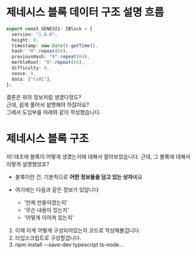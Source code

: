 # 제네시스 블록 데이터 구조 설명 흐름

```ts
export const GENESIS: IBlock = {
  version: "1.0.0",
  height: 0,
  timestamp: new Date().getTime(),
  hash: "0".repeat(64),
  previousHash: "0".repeat(64),
  merkleRoot: "0".repeat(64),
  difficulty: 0,
  nonce: 0,
  data: ["tx01"],
};
```

결론은 위의 정보처럼 생겼다정도?  
근데, 쉽게 풀어서 설명해야 하잖아요?  
그래서 도입부를 아래와 같이 작성했습니다.

# 제네시스 블록 구조

자! 태초에 블록이 어떻게 생겼는지에 대해서 알아보았습니다.
근데, 그 블록에 대해서 이렇게 설명했었죠?

- 블록이란 건, 기본적으로 **어떤 정보들을 담고 있는 상자**예요
- 여기에는 다음과 같은 정보가 있답니다

  - '언제 만들어졌는지'
  - '무슨 내용이 있는지'
  - '어떻게 이어져 있는지'

1. 이제 이게 어떻게 구성되어있는지 코드로 작성해볼겁니다.
2. 타입스크립트로 구성할겁니다.
3. npm install --save-dev typescript ts-node...
